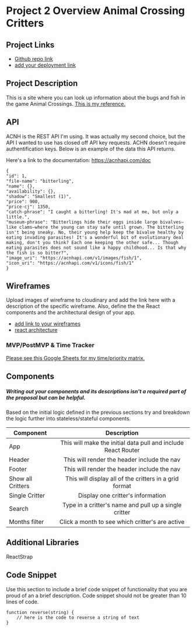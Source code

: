 # Project 2 Overview Animal Crossing Critters

## Project Links

- [Github repo link](https://github.com/pallie1/project2reactAllie)
- [add your deployment link]()

## Project Description

This is a site where you can look up information about the bugs and fish in the game Animal Crossings. [This is my reference.](https://critterpedia-plus.mutoo.im/#/discovery/insects)

## API

ACNH is the REST API I'm using. It was actually my second choice, but the API I wanted to use has closed off API key requests. ACHN doesn't require authentification keys. Below is an example of the data this API returns.

Here's a link to the documentation: https://acnhapi.com/doc 


```
{
"id": 1,
"file-name": "bitterling",
"name": {},
"availability": {},
"shadow": "Smallest (1)",
"price": 900,
"price-cj": 1350,
"catch-phrase": "I caught a bitterling! It's mad at me, but only a little.",
"museum-phrase": "Bitterlings hide their eggs inside large bivalves—like clams—where the young can stay safe until grown. The bitterling isn't being sneaky. No, their young help keep the bivalve healthy by eating invading parasites! It's a wonderful bit of evolutionary deal making, don't you think? Each one keeping the other safe... Though eating parasites does not sound like a happy childhood... Is that why the fish is so bitter?",
"image_uri": "https://acnhapi.com/v1/images/fish/1",
"icon_uri": "https://acnhapi.com/v1/icons/fish/1"
}
```


## Wireframes

Upload images of wireframe to cloudinary and add the link here with a description of the specific wireframe. Also, define the the React components and the architectural design of your app.

- [add link to your wireframes](https://i.imgur.com/3jOxP12.png)
- [react architecture](https://i.imgur.com/mpHPiRZ.png)


### MVP/PostMVP & Time Tracker

[Please see this Google Sheets for my time/priority matrix.](https://docs.google.com/spreadsheets/d/e/2PACX-1vSBAB-1Z6zPF7iHdsZdZYaANFCbnBckTij17FF0pg7X0UCbtP7Msj3922x-wb3p5D8bFvoOpCI-CWO4/pubhtml)

## Components
##### Writing out your components and its descriptions isn't a required part of the proposal but can be helpful.

Based on the initial logic defined in the previous sections try and breakdown the logic further into stateless/stateful components. 

| Component | Description | 
| --- | :---: |  
| App | This will make the initial data pull and include React Router| 
| Header | This will render the header include the nav | 
| Footer | This will render the header include the nav | 
| Show all Critters | This will display all of the critters in a grid format| 
| Single Critter | Display one critter's information | 
| Search | Type in a critter's name and pull up a single critter | 
| Months filter | Click a month to see which critter's are active | 



## Additional Libraries
 ReactStrap

## Code Snippet

Use this section to include a brief code snippet of functionality that you are proud of an a brief description.  Code snippet should not be greater than 10 lines of code. 

```
function reverse(string) {
	// here is the code to reverse a string of text
}
```
